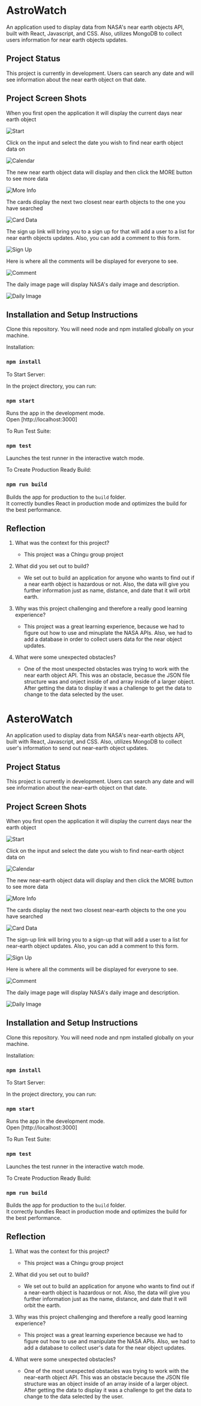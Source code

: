 # AstroWatch

An application used to display data from NASA's near earth objects API, built with React, Javascript, and CSS. Also, utilizes MongoDB to collect users information for near earth objects updates.

## Project Status

This project is currently in development. Users can search any date and will see information about the near earth object on that date. 

## Project Screen Shots

When you first open the application it will display the current days near earth object

![Start](https://github.com/chingu-voyages/v30-geckos-team-03/blob/DevelopmentBranch/space-project/src/components/images/ReadMe/Asteroids.png)

Click on the input and select the date you wish to find near earth object data on

![Calendar](https://github.com/chingu-voyages/v30-geckos-team-03/blob/DevelopmentBranch/space-project/src/components/images/ReadMe/Calendar.png)

The new near earth object data will display and then click the MORE button to see more data

![More Info](https://github.com/chingu-voyages/v30-geckos-team-03/blob/DevelopmentBranch/space-project/src/components/images/ReadMe/MoreInfo.png)

The cards display the next two closest near earth objects to the one you have searched

![Card Data](https://github.com/chingu-voyages/v30-geckos-team-03/blob/DevelopmentBranch/space-project/src/components/images/ReadMe/CardInfo.png)

The sign up link will bring you to a sign up for that will add a user to a list for near earth objects updates. Also, you can add a comment to this form.

![Sign Up](https://github.com/chingu-voyages/v30-geckos-team-03/blob/DevelopmentBranch/space-project/src/components/images/ReadMe/SignUp.png)

Here is where all the comments will be displayed for everyone to see.

![Comment](https://github.com/chingu-voyages/v30-geckos-team-03/blob/DevelopmentBranch/space-project/src/components/images/ReadMe/Comments.png)

The daily image page will display NASA's daily image and description.

![Daily Image](https://github.com/chingu-voyages/v30-geckos-team-03/blob/DevelopmentBranch/space-project/src/components/images/ReadMe/DailyImage.png)


## Installation and Setup Instructions

Clone this repository. You will need node and npm installed globally on your machine.

Installation:

### `npm install`

To Start Server:

In the project directory, you can run:

### `npm start`

Runs the app in the development mode.\
Open [http://localhost:3000]

To Run Test Suite:

### `npm test`

Launches the test runner in the interactive watch mode.

To Create Production Ready Build:

### `npm run build`

Builds the app for production to the `build` folder.\
It correctly bundles React in production mode and optimizes the build for the best performance.

## Reflection

1) What was the context for this project? 
    - This project was a Chingu group project 

2) What did you set out to build?
    - We set out to build an application for anyone who wants to find out if a near earth object is hazardous or not. Also, the data will give you further information just as name, distance, and date that it will orbit earth.

3) Why was this project challenging and therefore a really good learning experience?
    - This project was a great learning experience, because we had to figure out how to use and minuplate the NASA APIs. Also, we had to add a database in order to collect users data for the near object updates. 

4) What were some unexpected obstacles?
    - One of the most unexpected obstacles was trying to work with the near earth object API. This was an obstacle, becasue the JSON file structure was and onject inside of and array inside of a larger object. After getting the data to display it was a challenge to get the data to change to the data selected by the user.

# AsteroWatch

An application used to display data from NASA's near-earth objects API, built with React, Javascript, and CSS. Also, utilizes MongoDB to collect user's information to send out near-earth object updates.

## Project Status

This project is currently in development. Users can search any date and will see information about the near-earth object on that date. 

## Project Screen Shots

When you first open the application it will display the current days near the earth object

![Start](https://github.com/chingu-voyages/v30-geckos-team-03/blob/DevelopmentBranch/space-project/src/components/images/ReadMe/Asteroids.png)

Click on the input and select the date you wish to find near-earth object data on

![Calendar](https://github.com/chingu-voyages/v30-geckos-team-03/blob/DevelopmentBranch/space-project/src/components/images/ReadMe/Calendar.png)

The new near-earth object data will display and then click the MORE button to see more data

![More Info](https://github.com/chingu-voyages/v30-geckos-team-03/blob/DevelopmentBranch/space-project/src/components/images/ReadMe/MoreInfo.png)

The cards display the next two closest near-earth objects to the one you have searched

![Card Data](https://github.com/chingu-voyages/v30-geckos-team-03/blob/DevelopmentBranch/space-project/src/components/images/ReadMe/CardInfo.png)

The sign-up link will bring you to a sign-up that will add a user to a list for near-earth object updates. Also, you can add a comment to this form.

![Sign Up](https://github.com/chingu-voyages/v30-geckos-team-03/blob/DevelopmentBranch/space-project/src/components/images/ReadMe/SignUp.png)

Here is where all the comments will be displayed for everyone to see.

![Comment](https://github.com/chingu-voyages/v30-geckos-team-03/blob/DevelopmentBranch/space-project/src/components/images/ReadMe/Comments.png)

The daily image page will display NASA's daily image and description.

![Daily Image](https://github.com/chingu-voyages/v30-geckos-team-03/blob/DevelopmentBranch/space-project/src/components/images/ReadMe/DailyImage.png)


## Installation and Setup Instructions

Clone this repository. You will need node and npm installed globally on your machine.

Installation:

### `npm install`

To Start Server:

In the project directory, you can run:

### `npm start`

Runs the app in the development mode.\
Open [http://localhost:3000]

To Run Test Suite:

### `npm test`

Launches the test runner in the interactive watch mode.

To Create Production Ready Build:

### `npm run build`

Builds the app for production to the `build` folder.\
It correctly bundles React in production mode and optimizes the build for the best performance.

## Reflection

1) What was the context for this project? 
    - This project was a Chingu group project 

2) What did you set out to build?
    - We set out to build an application for anyone who wants to find out if a near-earth object is hazardous or not. Also, the data will give you further information just as the name, distance, and date that it will orbit the earth.

3) Why was this project challenging and therefore a really good learning experience?
    - This project was a great learning experience because we had to figure out how to use and manipulate the NASA APIs. Also, we had to add a database to collect user's data for the near object updates. 

4) What were some unexpected obstacles?
    - One of the most unexpected obstacles was trying to work with the near-earth object API. This was an obstacle because the JSON file structure was an object inside of an array inside of a larger object. After getting the data to display it was a challenge to get the data to change to the data selected by the user.

